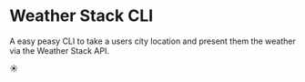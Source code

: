 # Weather Stack CLI

A easy peasy CLI to take a users city location and present them the weather via the Weather Stack API.

:sunny:
